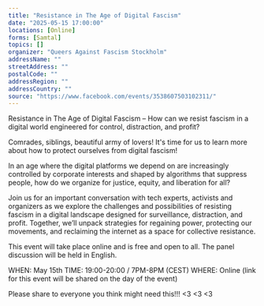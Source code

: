 ```yaml
---
title: "Resistance in The Age of Digital Fascism"
date: "2025-05-15 17:00:00"
locations: [Online]
forms: [Samtal]
topics: []
organizer: "Queers Against Fascism Stockholm"
addressName: ""
streetAddress: ""
postalCode: ""
addressRegion: ""
addressCountry: ""
source: "https://www.facebook.com/events/3538607503102311/"
---
```

Resistance in The Age of Digital Fascism – How can we resist fascism in a digital world engineered for control, distraction, and profit?

Comrades, siblings, beautiful army of lovers! It's time for us to learn more about how to protect ourselves from digital fascism!

In an age where the digital platforms we depend on are increasingly controlled by corporate interests and shaped by algorithms that suppress people, how do we organize for justice, equity, and liberation for all?

Join us for an important conversation with tech experts, activists and organizers as we explore the challenges and possibilities of resisting fascism in a digital landscape designed for surveillance, distraction, and profit. Together, we’ll unpack strategies for regaining power, protecting our movements, and reclaiming the internet as a space for collective resistance.

This event will take place online and is free and open to all. The panel discussion will be held in English. 

WHEN: May 15th
TIME: 19:00-20:00 / 7PM-8PM (CEST)
WHERE: Online (link for this event will be shared on the day of the event)

Please share to everyone you think might need this!!! <3 <3 <3 